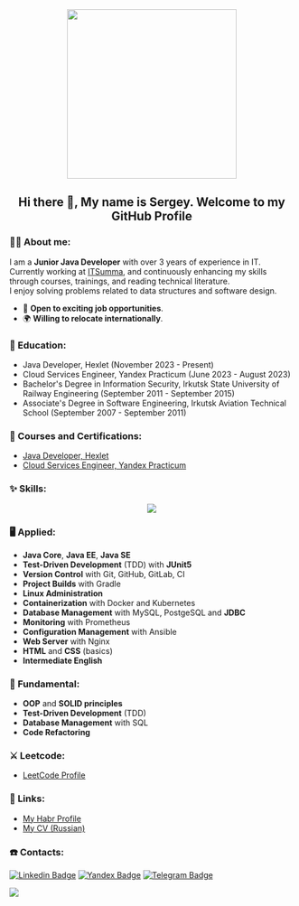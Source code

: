 <div id="header" align="center">
  <img src="https://media.giphy.com/media/LMcB8XospGZO8UQq87/giphy.gif" width="300"/>
</div>

<h2 align="center"> Hi there 👋, My name is Sergey. Welcome to my GitHub Profile<br/> </h2> 

### 👨‍💻 About me:
I am a **Junior Java Developer** with over 3 years of experience in IT.<br>
Currently working at [ITSumma](http://www.itsumma.ru/), and continuously enhancing my skills through courses, trainings, and reading technical literature.<br>
I enjoy solving problems related to data structures and software design.

* 🚀  **Open to exciting job opportunities**.
* 🌍  **Willing to relocate internationally**.

### 📝 Education:
- Java Developer, Hexlet (November 2023 - Present)
- Cloud Services Engineer, Yandex Practicum (June 2023 - August 2023)
- Bachelor's Degree in Information Security, Irkutsk State University of Railway Engineering (September 2011 - September 2015)
- Associate's Degree in Software Engineering, Irkutsk Aviation Technical School (September 2007 - September 2011)

### 📜 Courses and Certifications:
- [Java Developer, Hexlet](https://ru.hexlet.io/programs/java)
- [Cloud Services Engineer, Yandex Practicum](https://practicum.yandex.ru/ycloud/)

### ✨ Skills:

<p align="center">
  <a href="https://skillicons.dev">
    <img src="https://skillicons.dev/icons?i=java,spring,idea,gradle,git,github,gitlab,mysql,postgres,bash,linux,docker,html,css,nginx,prometheus,grafana,kubernetes,ansible" />
  </a>
</p>

### 🖥 Applied:
* **Java Core**, **Java EE**, **Java SE**
* **Test-Driven Development** (TDD) with **JUnit5**
* **Version Control** with Git, GitHub, GitLab, CI
* **Project Builds** with Gradle
* **Linux Administration**
* **Containerization** with Docker and Kubernetes
* **Database Management** with MySQL, PostgeSQL and **JDBC**
* **Monitoring** with Prometheus
* **Configuration Management** with Ansible
* **Web Server** with Nginx
* **HTML** and **CSS** (basics)
* **Intermediate English**

### 🏫 Fundamental:
* **OOP** and **SOLID principles**
* **Test-Driven Development** (TDD)
* **Database Management** with SQL
* **Code Refactoring**

### ⚔ Leetcode:
- [LeetCode Profile](https://leetcode.com/u/BroCodeX/)

### 📄 Links:
* [My Habr Profile](https://career.habr.com/ap0ll0)
* [My CV (Russian)](https://cv.hexlet.io/ru/resumes/3876)

### ☎️ Contacts:
[![Linkedin Badge](https://img.shields.io/badge/LinkedIn-0077B5?style=for-the-badge&logo=linkedin&logoColor=white)](https://www.linkedin.com/) 
[![Yandex Badge](https://img.shields.io/badge/YANDEX.MAIL-FF0000?style=for-the-badge&logo=mail.ru&logoColor=white)](mailto:ss.sukhanoff@yandex.ru) 
[![Telegram Badge](https://img.shields.io/badge/Telegram-26A5E4.svg?style=for-the-badge&logo=Telegram&logoColor=white)](https://t.me/isukhanoff)

![](https://komarev.com/ghpvc/?username=BroCodeX&style=flat-square&color=blue)
